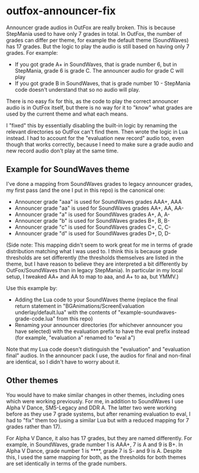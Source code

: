 # outfox-announcer-fix

Announcer grade audios in OutFox are really broken. This is because StepMania used to have only 7 grades in total. In OutFox, the number of grades can differ per theme, for example the default theme (SoundWaves) has 17 grades. But the logic to play the audio is still based on having only 7 grades. For example:

- If you got grade A+ in SoundWaves, that is grade number 6, but in StepMania, grade 6 is grade C. The announcer audio for grade C will play
- If you got grade B in SoundWaves, that is grade number 10 - StepMania code doesn't understand that so no audio will play.

There is no easy fix for this, as the code to play the correct announcer audio is in OutFox itself, but there is no way for it to "know" what grades are used by the current theme and what each means.

I "fixed" this by essentially disabling the built-in logic by renaming the relevant directories so OutFox can't find them. Then wrote the logic in Lua instead. I had to account for the "evaluation new record" audio too, even though that works correctly, because I need to make sure a grade audio and new record audio don't play at the same time.

## Example for SoundWaves theme

I've done a mapping from SoundWaves grades to legacy announcer grades, my first pass (and the one I put in this repo) is the canonical one:

- Announcer grade "aaa" is used for SoundWaves grades AAA+, AAA
- Announcer grade "aa" is used for SoundWaves grades AA+, AA, AA-
- Announcer grade "a" is used for SoundWaves grades A+, A, A-
- Announcer grade "b" is used for SoundWaves grades B+, B, B-
- Announcer grade "c" is used for SoundWaves grades C+, C, C-
- Announcer grade "d" is used for SoundWaves grades D+, D, D-

(Side note: This mapping didn't seem to work great for me in terms of grade distribution matching what I was used to. I think this is because grade thresholds are set differently (the thresholds themselves are listed in the theme, but I have reason to believe they are interpreted a bit differently by OutFox/SoundWaves than in legacy StepMania). In particular in my local setup, I tweaked AA+ and AA to map to aaa, and A+ to aa, but YMMV.)

Use this example by:

- Adding the Lua code to your SoundWaves theme (replace the final return statement in "BGAnimations/ScreenEvaluation underlay/default.lua" with the contents of "example-soundwaves-grade-code.lua" from this repo)
- Renaming your announcer directories (for whichever announcer you have selected) with the evaluation prefix to have the eval prefix instead (for example, "evaluation a" renamed to "eval a")

Note that my Lua code doesn't distinguish the "evaluation" and "evaluation final" audios. In the announcer pack I use, the audios for final and non-final are identical, so I didn't have to worry about it.

## Other themes

You would have to make similar changes in other themes, including ones which were working previously. For me, in addition to SoundWaves I use Alpha V Dance, SM5-Legacy and DDR A. The latter two were working before as they use 7 grade systems, but after renaming evaluation to eval, I had to "fix" them too (using a similar Lua but with a reduced mapping for 7 grades rather than 17).

For Alpha V Dance, it also has 17 grades, but they are named differently. For example, in SoundWaves, grade number 1 is AAA+, 7 is A and 9 is B+. In Alpha V Dance, grade number 1 is ****, grade 7 is S- and 9 is A. Despite this, I used the same mapping for both, as the thresholds for both themes are set identically in terms of the grade numbers.

